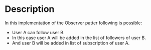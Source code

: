 # Description

In this implementation of the Observer patter following is possible:   
* User A can follow user B.
* In this case user A will be added in the list of followers of user B.
* And user B will be added in list of subscription of user A.